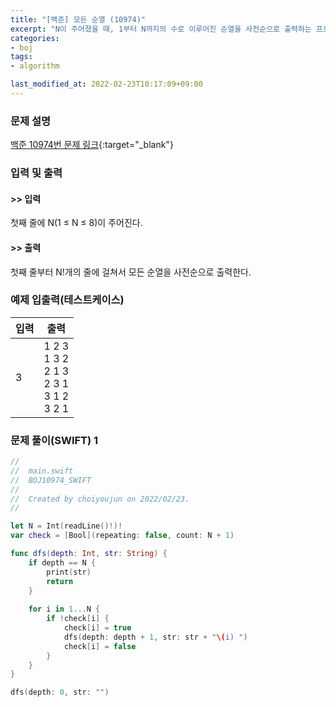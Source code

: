 ```yaml
---
title: "[백준] 모든 순열 (10974)"
excerpt: "N이 주어졌을 때, 1부터 N까지의 수로 이루어진 순열을 사전순으로 출력하는 프로그램을 작성하시오."
categories:
- boj
tags:
- algorithm

last_modified_at: 2022-02-23T10:17:09+09:00
---
```



### 문제 설명
[백준 10974번 문제 링크](https://www.acmicpc.net/problem/10974#description){:target="_blank"}




### 입력 및 출력
#### >> 입력
첫째 줄에 N(1 ≤ N ≤ 8)이 주어진다. 



#### >> 출력
첫째 줄부터 N!개의 줄에 걸쳐서 모든 순열을 사전순으로 출력한다.





### 예제 입출력(테스트케이스)


|입력|출력|
|-----|------|
|3|1 2 3<br>1 3 2<br>2 1 3<br>2 3 1<br>3 1 2<br>3 2 1|




### 문제 풀이(SWIFT) 1
```swift
//
//  main.swift
//  BOJ10974_SWIFT
//
//  Created by choiyoujun on 2022/02/23.
//

let N = Int(readLine()!)!
var check = [Bool](repeating: false, count: N + 1)

func dfs(depth: Int, str: String) {
    if depth == N {
        print(str)
        return
    }
    
    for i in 1...N {
        if !check[i] {
            check[i] = true
            dfs(depth: depth + 1, str: str + "\(i) ")
            check[i] = false
        }
    }
}

dfs(depth: 0, str: "")
```